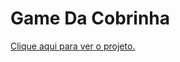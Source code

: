 <h1> Game Da Cobrinha </h1>
<a href="https://github.com/RenkSa/RenkSa.github.io/tree/main/snakeGame/index.html">Clique aqui para ver o projeto.</a>